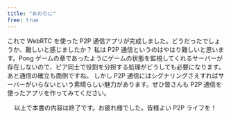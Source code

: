 ```yaml
---
title: "おわりに"
free: true
---
```


これで WebRTC を使った P2P 通信アプリが完成しました。どうだったでしょうか、難しいと感じましたか？
私は P2P 通信というのはやはり難しいと思います。Pong ゲームの章であったようにゲームの状態を監視してくれるサーバーが存在しないので、ピア同士で役割を分担する処理がどうしても必要になります。あと通信の確立も面倒ですね。
しかし P2P 通信にはシグナリングさえすればサーバーがいらないという素晴らしい魅力があります。ぜひ皆さんも P2P 通信を使ったアプリを作ってみてください。

&nbsp;
&nbsp;
以上で本書の内容は終了です。お疲れ様でした。皆様よい P2P ライフを！
